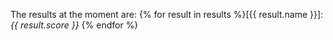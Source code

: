 The results at the moment are:
{% for result in results %}[{{ result.name }}]: *{{ result.score }}*
{% endfor %}